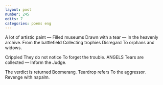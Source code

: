 ```yaml
---
layout: post
number: 245
edits: 7
categories: poems eng
---
```


A lot of artistic paint —
Filled museums
Drawn with a tear — 
In the heavenly archive. 
From the battlefield 
Collecting trophies
Disregard 
To orphans and widows. 

Crippled 
They do not notice 
To forget the trouble.
ANGELS
Tears are collected —
Inform the Judge.

The verdict is returned 
Boomerang. 
Teardrop refers
To the aggressor.
Revenge with napalm.
